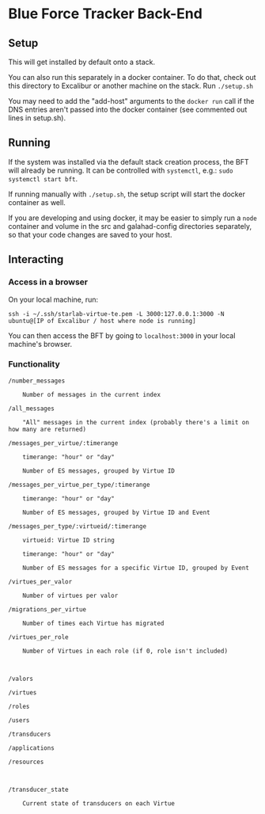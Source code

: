 # Blue Force Tracker Back-End

## Setup

This will get installed by default onto a stack.

You can also run this separately in a docker container.  To do that, check out this directory to Excalibur or another machine on the stack.  Run `./setup.sh`

You may need to add the "add-host" arguments to the `docker run` call if the DNS entries aren't passed into the docker container (see commented out lines in setup.sh).

## Running

If the system was installed via the default stack creation process, the BFT will already be running.  It can be controlled with `systemctl`, e.g.: `sudo systemctl start bft`.

If running manually with `./setup.sh`, the setup script will start the docker container as well.

If you are developing and using docker, it may be easier to simply run a `node` container and volume in the src and galahad-config directories separately, so that your code changes are saved to your host.

## Interacting

### Access in a browser

On your local machine, run:

```
ssh -i ~/.ssh/starlab-virtue-te.pem -L 3000:127.0.0.1:3000 -N ubuntu@[IP of Excalibur / host where node is running]

```
You can then access the BFT by going to `localhost:3000` in your local machine's browser.


### Functionality

```
/number_messages

    Number of messages in the current index

/all_messages

    "All" messages in the current index (probably there's a limit on how many are returned)

/messages_per_virtue/:timerange

    timerange: "hour" or "day"

    Number of ES messages, grouped by Virtue ID

/messages_per_virtue_per_type/:timerange

    timerange: "hour" or "day"

    Number of ES messages, grouped by Virtue ID and Event

/messages_per_type/:virtueid/:timerange

    virtueid: Virtue ID string

    timerange: "hour" or "day"

    Number of ES messages for a specific Virtue ID, grouped by Event

/virtues_per_valor

    Number of virtues per valor

/migrations_per_virtue

    Number of times each Virtue has migrated

/virtues_per_role

    Number of Virtues in each role (if 0, role isn't included)



/valors

/virtues

/roles

/users

/transducers

/applications

/resources



/transducer_state

    Current state of transducers on each Virtue

```

